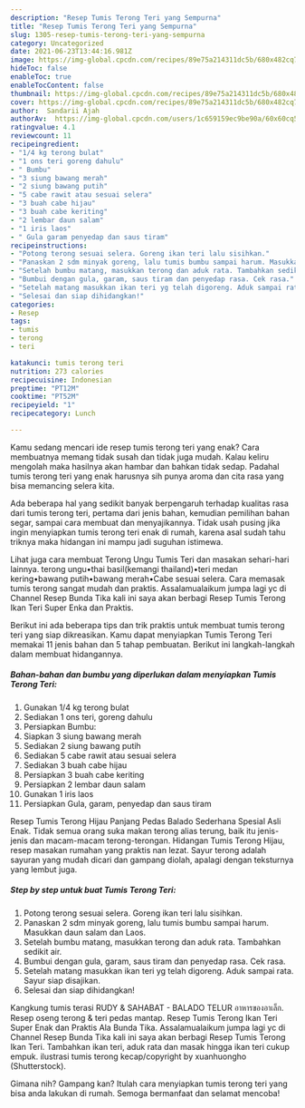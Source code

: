 ```yaml
---
description: "Resep Tumis Terong Teri yang Sempurna"
title: "Resep Tumis Terong Teri yang Sempurna"
slug: 1305-resep-tumis-terong-teri-yang-sempurna
category: Uncategorized
date: 2021-06-23T13:44:16.981Z
image: https://img-global.cpcdn.com/recipes/89e75a214311dc5b/680x482cq70/tumis-terong-teri-foto-resep-utama.jpg
hideToc: false
enableToc: true
enableTocContent: false
thumbnail: https://img-global.cpcdn.com/recipes/89e75a214311dc5b/680x482cq70/tumis-terong-teri-foto-resep-utama.jpg
cover: https://img-global.cpcdn.com/recipes/89e75a214311dc5b/680x482cq70/tumis-terong-teri-foto-resep-utama.jpg
author:  Sandarii Ajah
authorAv:  https://img-global.cpcdn.com/users/1c659159ec9be90a/60x60cq50/avatar.jpg
ratingvalue: 4.1
reviewcount: 11
recipeingredient:
- "1/4 kg terong bulat"
- "1 ons teri goreng dahulu"
- " Bumbu"
- "3 siung bawang merah"
- "2 siung bawang putih"
- "5 cabe rawit atau sesuai selera"
- "3 buah cabe hijau"
- "3 buah cabe keriting"
- "2 lembar daun salam"
- "1 iris laos"
- " Gula garam penyedap dan saus tiram"
recipeinstructions:
- "Potong terong sesuai selera. Goreng ikan teri lalu sisihkan."
- "Panaskan 2 sdm minyak goreng, lalu tumis bumbu sampai harum. Masukkan daun salam dan Laos."
- "Setelah bumbu matang, masukkan terong dan aduk rata. Tambahkan sedikit air."
- "Bumbui dengan gula, garam, saus tiram dan penyedap rasa. Cek rasa."
- "Setelah matang masukkan ikan teri yg telah digoreng. Aduk sampai rata.  Sayur siap disajikan."
- "Selesai dan siap dihidangkan!"
categories:
- Resep
tags:
- tumis
- terong
- teri

katakunci: tumis terong teri 
nutrition: 273 calories
recipecuisine: Indonesian
preptime: "PT12M"
cooktime: "PT52M"
recipeyield: "1"
recipecategory: Lunch

---
```



Kamu sedang mencari ide resep tumis terong teri yang enak? Cara membuatnya memang tidak susah dan tidak juga mudah. Kalau keliru mengolah maka hasilnya akan hambar dan bahkan tidak sedap. Padahal tumis terong teri yang enak harusnya sih punya aroma dan cita rasa yang bisa memancing selera kita.


Ada beberapa hal yang sedikit banyak berpengaruh terhadap kualitas rasa dari tumis terong teri, pertama dari jenis bahan, kemudian pemilihan bahan segar, sampai cara membuat dan menyajikannya. Tidak usah pusing jika ingin menyiapkan tumis terong teri enak di rumah, karena asal sudah tahu triknya maka hidangan ini mampu jadi suguhan istimewa.

Lihat juga cara membuat Terong Ungu Tumis Teri dan masakan sehari-hari lainnya. terong ungu•thai basil(kemangi thailand)•teri medan kering•bawang putih•bawang merah•Cabe sesuai selera. Cara memasak tumis terong sangat mudah dan praktis. Assalamualaikum jumpa lagi yc di Channel Resep Bunda Tika kali ini saya akan berbagi Resep Tumis Terong Ikan Teri Super Enka dan Praktis.


Berikut ini ada beberapa tips dan trik praktis untuk membuat tumis terong teri yang siap dikreasikan. Kamu dapat menyiapkan Tumis Terong Teri memakai 11 jenis bahan dan 5 tahap pembuatan. Berikut ini langkah-langkah dalam membuat hidangannya.

<!--inarticleads1-->

##### Bahan-bahan dan bumbu yang diperlukan dalam menyiapkan Tumis Terong Teri:

1. Gunakan 1/4 kg terong bulat
1. Sediakan 1 ons teri, goreng dahulu
1. Persiapkan  Bumbu:
1. Siapkan 3 siung bawang merah
1. Sediakan 2 siung bawang putih
1. Sediakan 5 cabe rawit atau sesuai selera
1. Sediakan 3 buah cabe hijau
1. Persiapkan 3 buah cabe keriting
1. Persiapkan 2 lembar daun salam
1. Gunakan 1 iris laos
1. Persiapkan  Gula, garam, penyedap dan saus tiram


Resep Tumis Terong Hijau Panjang Pedas Balado Sederhana Spesial Asli Enak. Tidak semua orang suka makan terong alias terung, baik itu jenis-jenis dan macam-macam terong-terongan. Hidangan Tumis Terong Hijau, resep masakan rumahan yang praktis nan lezat. Sayur terong adalah sayuran yang mudah dicari dan gampang diolah, apalagi dengan teksturnya yang lembut juga. 

<!--inarticleads2-->

##### Step by step untuk buat Tumis Terong Teri:

1. Potong terong sesuai selera. Goreng ikan teri lalu sisihkan.
1. Panaskan 2 sdm minyak goreng, lalu tumis bumbu sampai harum. Masukkan daun salam dan Laos.
1. Setelah bumbu matang, masukkan terong dan aduk rata. Tambahkan sedikit air.
1. Bumbui dengan gula, garam, saus tiram dan penyedap rasa. Cek rasa.
1. Setelah matang masukkan ikan teri yg telah digoreng. Aduk sampai rata.  Sayur siap disajikan.
1. Selesai dan siap dihidangkan!

Kangkung tumis terasi RUDY &amp; SAHABAT - BALADO TELUR อาหารของอาเล็ก. Resep oseng terong &amp; teri pedas mantap. Resep Tumis Terong Ikan Teri Super Enak dan Praktis Ala Bunda Tika. Assalamualaikum jumpa lagi yc di Channel Resep Bunda Tika kali ini saya akan berbagi Resep Tumis Terong Ikan Teri. Tambahkan ikan teri, aduk rata dan masak hingga ikan teri cukup empuk. ilustrasi tumis terong kecap/copyright by xuanhuongho (Shutterstock). 

Gimana nih? Gampang kan? Itulah cara menyiapkan tumis terong teri yang bisa anda lakukan di rumah. Semoga bermanfaat dan selamat mencoba!
